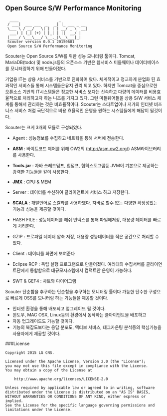 ## Open Source S/W Performance Monitoring
```
  ____                  _            
 / ___|  ___ ___  _   _| |_ ___ _ __ 
 \___ \ / __/   \| | | | __/ _ \ '__|
  ___) | (_| (+) | |_| | ||  __/ |   
 |____/ \___\___/ \__,_|\__\___|_|                                      
 Scouter version 0.0.1 20150601
 Open Source S/W Performance Monitoring 
```

Scouter는 Open Source S/W를 위한 성능 모니터링 툴이다.
Tomcat, MariaDB(todo) 및 node.js등의 오픈소스 기반은 웹서비스 미들웨어나 데이터베이스를 모니터링하기 위해 만들어졌다.

기업용 IT는 상용 서비스를 기반으로 진화하여 왔다. 체계적이고 정교하게 분업화 된 효과적인 서비스들 통해 시스템들은유지 관리 되고 있다.
하지만 Tomcat을 중심으로한 오픈소스 기반의 IT시스템들은 정교한 서비스 보다는 신속하고 다량의 데이터를 비용효율적으로 처리하고자 하는 니즈를 가지고 있다. 그런 미들웨어들을 상용 S/W 서비스 체계를 통해서 관리하는 것은 비효율적이다. 
Scouter는 스타트업이나 저가의 인터넷 비즈니스 서비스 처럼 극단적으로 비용 효율적인 운영을 원하는 시스템들에게 해답이 될것이다.

Scouter는 크게 3개의 모듈로 구성되었다.

- Agent : 성능정보를 수집하고 네트웍을 통해 서버에 전송한다.   
 - **ASM** : 바이트코드 제어를 위해 OW2의 (http://asm.ow2.org/) ASM라이브러리를 사용한다.
 - **Tools.jar** : 자바 쓰레드덤프, 힙덤프, 힙히스토그램등  JVM이 기본으로 제공하는 강력한 기능들을 같이 사용한다. 
 - **JMX** :  CPU & MEM 

- Server :  데이터를 수신하여 클라이언트에 서비스 하고 저장한다.
 - **SCALA** : 개발언어로 스칼라를 사용하였다. 자바로 할수 없는 다양한 확장성있는 기능과 성능을 제공할 것이다.
 - HASH FILE : 성능데이터를 해쉬 인덱스를 통해 파일에저장, 대용량 데이터를 빠르게 처리한다. 
 - GZIP : 프로파일 데이터 압축 저장, 대용량 성능데이터를 적은 공간으로 처리할 수 있다.

- Client : 데이터를 화면에 보여준다
 - Eclipse RCP : 독립 실행 프로그램으로 만들어졌다. 여러대의 수집서버를 클라이언트단에서 통합함으로 대규모시스템에서 컴팩트안 운영이 가능하다.
 - SWT & GEF4 : 차트와 다이어그램


Scouter 단순함을 추구하는 단순함을 추구하는 모니터링 툴이다 가능한 단수한 구성으로 빠르게 OSS를 모니터링 하는 기능들을 제공할 것이다.
- 인터넷 환경을 통해 배포되고 업그레이드 될 것이다.
- 윈도우, MAC OSX, Linux등의 환경에서 동작하는 클아이언트을 배포하고 
- 자동 업그레이드도 가능할 것이다.
- 기능의 복잡도보다는 응답 분포도, 액티브 서비스, 테그카운팅 분석등의 핵심기능을  사용자에게 제공할 것이다.

###License
```
Copyright 2015 LG CNS.

Licensed under the Apache License, Version 2.0 (the "License");
you may not use this file except in compliance with the License.
You may obtain a copy of the License at

    http://www.apache.org/licenses/LICENSE-2.0

Unless required by applicable law or agreed to in writing, software
distributed under the License is distributed on an "AS IS" BASIS,
WITHOUT WARRANTIES OR CONDITIONS OF ANY KIND, either express or implied.
See the License for the specific language governing permissions and
limitations under the License.
```
